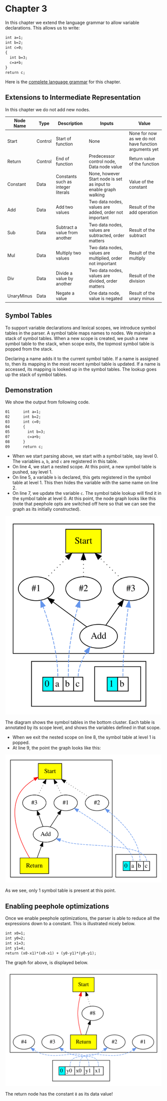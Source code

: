 # Chapter 3

In this chapter we extend the language grammar to allow variable declarations. This allows us to write:

```
int a=1; 
int b=2; 
int c=0; 
{ 
  int b=3; 
  c=a+b; 
} 
return c;
```

Here is the [complete language grammar](docs/03-grammar.md) for this chapter.

## Extensions to Intermediate Representation

In this chapter we do not add new nodes.

| Node Name  | Type    | Description                        | Inputs                                                           | Value                                                 |
|------------|---------|------------------------------------|------------------------------------------------------------------|-------------------------------------------------------|
| Start      | Control | Start of function                  | None                                                             | None for now as we do not have function arguments yet |
| Return     | Control | End of function                    | Predecessor control node, Data node value                        | Return value of the function                          |
| Constant   | Data    | Constants such as integer literals | None, however Start node is set as input to enable graph walking | Value of the constant                                 |
| Add        | Data    | Add two values                     | Two data nodes, values are added, order not important            | Result of the add operation                           |
| Sub        | Data    | Subtract a value from another      | Two data nodes, values are subtracted, order matters             | Result of the subtract                                |
| Mul        | Data    | Multiply two values                | Two data nodes, values are multiplied, order not important       | Result of the multiply                                |
| Div        | Data    | Divide a value by another          | Two data nodes, values are divided, order matters                | Result of the division                                |
| UnaryMinus | Data    | Negate a value                     | One data node, value is negated                                  | Result of the unary minus                             |

## Symbol Tables

To support variable declarations and lexical scopes, we introduce symbol tables in the parser.
A symbol table maps names to nodes.
We maintain a stack of symbol tables.
When a new scope is created, we push a new symbol table to the stack, when scope exits, the topmost symbol table is popped
from the stack.

Declaring a name adds it to the current symbol table. 
If a name is assigned to, then its mapping in the most recent symbol table is updated.
If a name is accessed, its mapping is looked up in the symbol tables. The lookup goes up the stack of symbol tables.

## Demonstration

We show the output from following code.

```
01      int a=1; 
02      int b=2; 
03      int c=0; 
04      { 
05        int b=3; 
07        c=a+b; 
08      } 
09      return c;
```

* When we start parsing above, we start with a symbol table, say level 0.
The variables `a`, `b`, and `c` are registered in this table.
* On line 4, we start a nested scope. At this point, a new symbol table is pushed, say level 1.
* On line 5, a variable `b` is declared, this gets registered in the  symbol table at level 1. This then
hides the variable with the same name on line 2.
* On line 7, we update the variable `c`. The symbol table lookup will find it in the symbol table at level 0.
At this point, the node graph looks like this (note that peephole opts are switched off here so that we can 
see the graph as its initially constructed).

![Graph1](./docs/03-graph1.svg)

The diagram shows the symbol tables in the bottom cluster. 
Each table is annotated by its scope level, and shows the variables defined in that scope.

* When we exit the nested scope on line 8, the symbol table at level 1 is popped.
* At line 9, the point the graph looks like this:

![Graph2](./docs/03-graph2.svg)

As we see, only 1 symbol table is present at this point.

## Enabling peephole optimizations

Once we enable peephole optimizations, the parser is able to reduce all the expressions down to a
constant. This is illustrated nicely below.

```
int x0=1; 
int y0=2; 
int x1=3; 
int y1=4; 
return (x0-x1)*(x0-x1) + (y0-y1)*(y0-y1);
```

The graph for above, is displayed below.

![Graph2](./docs/03-graph3.svg)

The return node has the constant `8` as its data value!